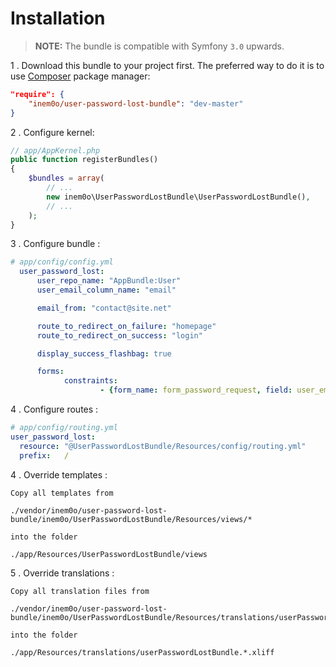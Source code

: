 Installation
============

> **NOTE:** The bundle is compatible with Symfony `3.0` upwards.

1 . Download this bundle to your project first. The preferred way to do it is
    to use [Composer](https://getcomposer.org/) package manager:

``` json
"require": {
    "inem0o/user-password-lost-bundle": "dev-master"
}
```

2 . Configure kernel:

``` php
// app/AppKernel.php
public function registerBundles()
{
    $bundles = array(
        // ...
        new inem0o\UserPasswordLostBundle\UserPasswordLostBundle(),
        // ...
    );
}
```


3 . Configure bundle :

``` yaml
# app/config/config.yml
  user_password_lost:
      user_repo_name: "AppBundle:User"
      user_email_column_name: "email"

      email_from: "contact@site.net"

      route_to_redirect_on_failure: "homepage"
      route_to_redirect_on_success: "login"

      display_success_flashbag: true

      forms:
            constraints:
                    - {form_name: form_password_request, field: user_email, class: Symfony\Component\Validator\Constraints\NotBlank, params: {message: 'Email field cannot be blank'}}

```

4 . Configure routes :
``` yaml
# app/config/routing.yml
user_password_lost:
  resource: "@UserPasswordLostBundle/Resources/config/routing.yml"
  prefix:   /
```

4 . Override templates :

    Copy all templates from

    ./vendor/inem0o/user-password-lost-bundle/inem0o/UserPasswordLostBundle/Resources/views/*

    into the folder

    ./app/Resources/UserPasswordLostBundle/views

5 . Override translations :

    Copy all translation files from

    ./vendor/inem0o/user-password-lost-bundle/inem0o/UserPasswordLostBundle/Resources/translations/userPasswordLostBundle.*.xliff

    into the folder

    ./app/Resources/translations/userPasswordLostBundle.*.xliff
